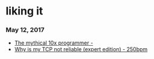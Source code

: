 # liking it

### May 12, 2017
- [The mythical 10x programmer - <antirez>](http://antirez.com/news/112) 
- [Why is my TCP not reliable (expert edition) - 250bpm](http://250bpm.com/blog:90) 
